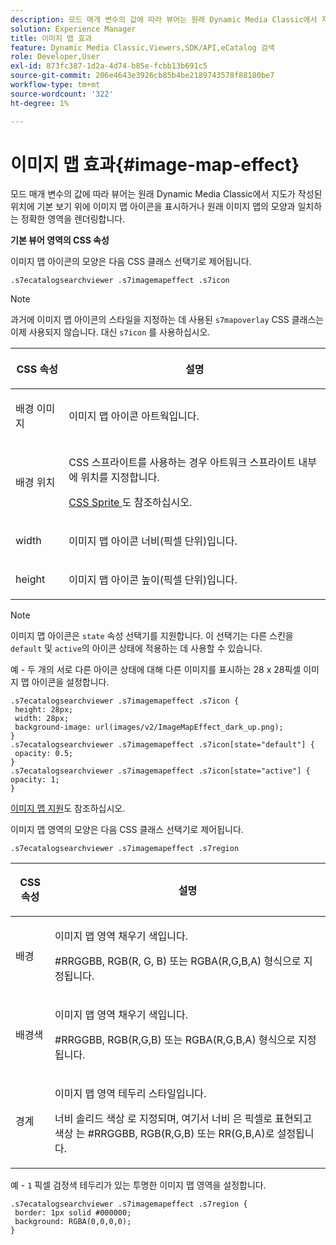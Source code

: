 ```yaml
---
description: 모드 매개 변수의 값에 따라 뷰어는 원래 Dynamic Media Classic에서 지도가 작성된 위치에 기본 보기 위에 이미지 맵 아이콘을 표시하거나 원래 이미지 맵의 모양과 일치하는 정확한 영역을 렌더링합니다.
solution: Experience Manager
title: 이미지 맵 효과
feature: Dynamic Media Classic,Viewers,SDK/API,eCatalog 검색
role: Developer,User
exl-id: 873fc387-1d2a-4d74-b85e-fcbb13b691c5
source-git-commit: 206e4643e3926cb85b4be2189743578f88180be7
workflow-type: tm+mt
source-wordcount: '322'
ht-degree: 1%

---
```


# 이미지 맵 효과{#image-map-effect}

모드 매개 변수의 값에 따라 뷰어는 원래 Dynamic Media Classic에서 지도가 작성된 위치에 기본 보기 위에 이미지 맵 아이콘을 표시하거나 원래 이미지 맵의 모양과 일치하는 정확한 영역을 렌더링합니다.

<!--<a id="section_061E550C1C1D4DB2BD663A898895B38C"></a>-->

**기본 뷰어 영역의 CSS 속성**

이미지 맵 아이콘의 모양은 다음 CSS 클래스 선택기로 제어됩니다.

```
.s7ecatalogsearchviewer .s7imagemapeffect .s7icon
```

>[!NOTE]
>
>과거에 이미지 맵 아이콘의 스타일을 지정하는 데 사용된 `s7mapoverlay` CSS 클래스는 이제 사용되지 않습니다. 대신 `s7icon` 를 사용하십시오.

<table id="table_94EE3F5BBE4547C0B4943471CEE7EDE4"> 
 <thead> 
  <tr> 
   <th colname="col1" class="entry"> <p> CSS 속성 </p> </th> 
   <th colname="col2" class="entry"> <p>설명 </p> </th> 
  </tr> 
 </thead>
 <tbody> 
  <tr> 
   <td colname="col1"> <p> <span class="codeph"> 배경 이미지  </span> </p> </td> 
   <td colname="col2"> <p>이미지 맵 아이콘 아트웍입니다. </p> </td> 
  </tr> 
  <tr> 
   <td colname="col1"> <p> <span class="codeph"> 배경 위치  </span> </p> </td> 
   <td colname="col2"> <p> CSS 스프라이트를 사용하는 경우 아트워크 스프라이트 내부에 위치를 지정합니다. </p> <p><a href="../../../c-html5-s7-aem-asset-viewers/c-html5-ecatsearch-viewer-about/c-html5-ecatsearch-viewer-customizingviewer/c-html5-ecatsearch-viewer-customizingviewer.md#section-9d570f95eb2443aca74c1b02f6e89aff" format="dita" scope="local"> CSS Sprite </a>도 참조하십시오. </p> </td> 
  </tr> 
  <tr> 
   <td colname="col1"> <p> <span class="codeph"> width </span> </p> </td> 
   <td colname="col2"> <p>이미지 맵 아이콘 너비(픽셀 단위)입니다. </p> </td> 
  </tr> 
  <tr> 
   <td colname="col1"> <p> <span class="codeph"> height </span> </p> </td> 
   <td colname="col2"> <p>이미지 맵 아이콘 높이(픽셀 단위)입니다. </p> </td> 
  </tr> 
 </tbody> 
</table>

>[!NOTE]
>
>이미지 맵 아이콘은 `state` 속성 선택기를 지원합니다. 이 선택기는 다른 스킨을 `default` 및 `active`의 아이콘 상태에 적용하는 데 사용할 수 있습니다.

예 - 두 개의 서로 다른 아이콘 상태에 대해 다른 이미지를 표시하는 28 x 28픽셀 이미지 맵 아이콘을 설정합니다.

```
.s7ecatalogsearchviewer .s7imagemapeffect .s7icon { 
 height: 28px; 
 width: 28px;  
 background-image: url(images/v2/ImageMapEffect_dark_up.png); 
} 
.s7ecatalogsearchviewer .s7imagemapeffect .s7icon[state="default"] { 
 opacity: 0.5; 
} 
.s7ecatalogsearchviewer .s7imagemapeffect .s7icon[state="active"] { 
opacity: 1; 
}
```

[이미지 맵 지원](../../../c-html5-s7-aem-asset-viewers/c-html5-20-ecatalog-viewer-about/c-html5-20-ecatalog-image-map-support.md#concept-28759efae5014a1fa8b0fb14dc26812a)도 참조하십시오.

이미지 맵 영역의 모양은 다음 CSS 클래스 선택기로 제어됩니다.

```
.s7ecatalogsearchviewer .s7imagemapeffect .s7region
```

<table id="table_1FF98CE842604AAABD838FF528CDC4EF"> 
 <thead> 
  <tr> 
   <th colname="col1" class="entry"> <p> CSS 속성 </p> </th> 
   <th colname="col2" class="entry"> <p>설명 </p> </th> 
  </tr> 
 </thead>
 <tbody> 
  <tr> 
   <td colname="col1"> <p> <span class="codeph"> 배경  </span> </p> </td> 
   <td colname="col2"> <p> 이미지 맵 영역 채우기 색입니다. </p> <p>#RRGGBB, RGB(R, G, B) 또는 RGBA(R,G,B,A) 형식으로 지정됩니다. </p> </td> 
  </tr> 
  <tr> 
   <td colname="col1"> <p> <span class="codeph"> 배경색  </span> </p> </td> 
   <td colname="col2"> <p> 이미지 맵 영역 채우기 색입니다. </p> <p>#RRGGBB, RGB(R,G,B) 또는 RGBA(R,G,B,A) 형식으로 지정됩니다. </p> </td> 
  </tr> 
  <tr> 
   <td colname="col1"> <p> <span class="codeph"> 경계 </span> </p> </td> 
   <td colname="col2"> <p> 이미지 맵 영역 테두리 스타일입니다. </p> <p><span class="codeph"> <span class="varname"> 너비 </span> 솔리드 <span class="varname"> 색상 </span> </span> 로 지정되며, 여기서 <span class="codeph"> <span class="varname"> 너비 </span> </span>은 픽셀로 표현되고 <span class="codeph"> <span class="varname"> 색상 </span> </span>는 #RRGGBB, RGB(R,G,B) 또는 RR(G,B,A)로 설정됩니다. </p> </td> 
  </tr> 
 </tbody> 
</table>

예 - `1` 픽셀 검정색 테두리가 있는 투명한 이미지 맵 영역을 설정합니다.

```
.s7ecatalogsearchviewer .s7imagemapeffect .s7region { 
 border: 1px solid #000000; 
 background: RGBA(0,0,0,0);  
}
```
